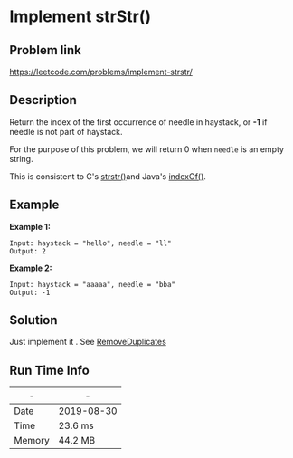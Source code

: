 # Implement strStr()

## Problem link
https://leetcode.com/problems/implement-strstr/

## Description
Return the index of the first occurrence of needle in haystack,
or **-1** if needle is not part of haystack.
 
For the purpose of this problem, we will return 0 when `needle` is an empty string. 

This is consistent to C's [strstr()](http://www.cplusplus.com/reference/cstring/strstr/)and Java's [indexOf()](https://docs.oracle.com/javase/7/docs/api/java/lang/String.html#indexOf(java.lang.String)).

## Example

**Example 1:**

```
Input: haystack = "hello", needle = "ll"
Output: 2
```

**Example 2:**

```
Input: haystack = "aaaaa", needle = "bba"
Output: -1
```




## Solution
Just implement it . 
See [RemoveDuplicates](https://github.com/counter2015/LeetCodeScala/blob/master/solutions/21-30/RemoveDuplicates.md#solution)



## Run Time Info

\- | \-
------------ | -------------
Date | 2019-08-30
Time | 	23.6 ms
Memory | 44.2 MB	